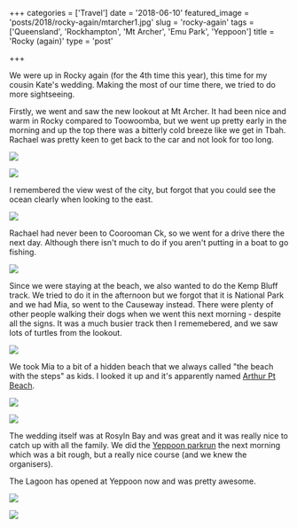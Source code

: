 +++
categories = ['Travel']
date = '2018-06-10'
featured_image = 'posts/2018/rocky-again/mtarcher1.jpg'
slug = 'rocky-again'
tags = ['Queensland', 'Rockhampton', 'Mt Archer', 'Emu Park', 'Yeppoon']
title = 'Rocky (again)'
type = 'post'

+++

We were up in Rocky again (for the 4th time this year), this time for my cousin Kate's wedding.
Making the most of our time there, we tried to do more sightseeing.

Firstly, we went and saw the new lookout at Mt Archer.
It had been nice and warm in Rocky compared to Toowoomba, but we went up pretty early in the morning and up the top there was a bitterly cold breeze like we get in Tbah. Rachael was pretty keen to get back to the car and not look for too long.

![](mtarcher1.jpg "")

![](mtarcher2.jpg "")

I remembered the view west of the city, but forgot that you could see the ocean clearly when looking to the east.

![](mtarcher3.jpg "")

Rachael had never been to Coorooman Ck, so we went for a drive there the next day. Although there isn't much to do if you aren't putting in a boat to go fishing.

![](coorooman_ck.jpg "")

Since we were staying at the beach, we also wanted to do the Kemp Bluff track. We tried to do it in the afternoon but we forgot that it is National Park and we had Mia, so went to the Causeway instead. There were plenty of other people walking their dogs when we went this next morning - despite all the signs. It was a much busier track then I rememebered, and we saw lots of turtles from the lookout.

![](kemp.jpg "")

We took Mia to a bit of a hidden beach that we always called "the beach with the steps" as kids. I looked it up and it's apparently named [Arthur Pt Beach](https://beachsafe.org.au/beach/qld/rockhampton/emu-park/arthur-point).

![](arthurptbeach1.jpg "")

![](arthurptbeach2.jpg "")

The wedding itself was at Rosyln Bay and was great and it was really nice to catch up with all the family. We did the [Yeppoon parkrun](http://www.parkrun.com.au/yeppoon/) the next morning which was a bit rough, but a really nice course (and we knew the organisers).

The Lagoon has opened at Yeppoon now and was pretty awesome.

![](lagoon1.jpg "")

![](lagoon2.jpg "")